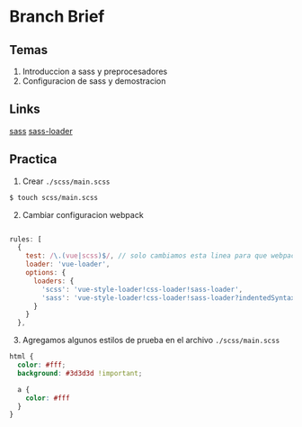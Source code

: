 # Branch Brief

## Temas

1. Introduccion a sass y preprocesadores
2. Configuracion de sass y demostracion


## Links

[sass](http://sass-lang.com)
[sass-loader](https://github.com/webpack-contrib/sass-loader)


## Practica

1. Crear `./scss/main.scss`

```bash
$ touch scss/main.scss
```

2. Cambiar configuracion webpack
```javascript

rules: [
  {
    test: /\.(vue|scss)$/, // solo cambiamos esta linea para que webpack pueda procesar archivos .scss
    loader: 'vue-loader',
    options: {
      loaders: {
        'scss': 'vue-style-loader!css-loader!sass-loader',
        'sass': 'vue-style-loader!css-loader!sass-loader?indentedSyntax'
      }
    }
  },
```

3. Agregamos algunos estilos de prueba en el archivo `./scss/main.scss`

```css
html {
  color: #fff;
  background: #3d3d3d !important;

  a {
    color: #fff
  }
}
```
